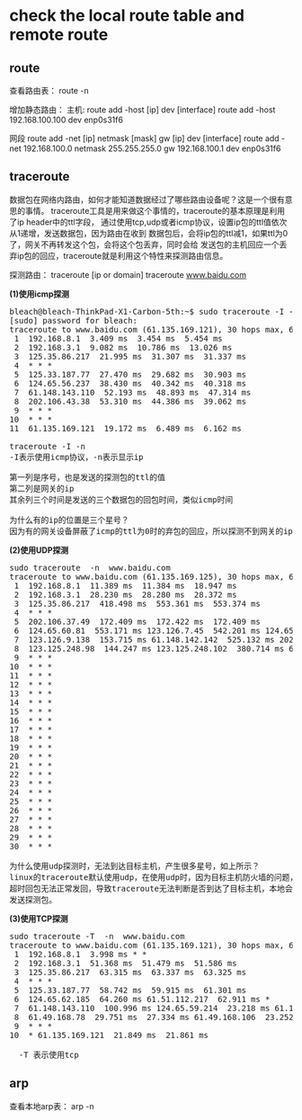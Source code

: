 # check the local route table and remote route

## route
查看路由表：
route -n

增加静态路由：
主机:
route add -host [ip] dev [interface]
route add -host 192.168.100.100 dev enp0s31f6

网段
route add -net  [ip] netmask [mask] gw [ip] dev [interface]
route add -net  192.168.100.0 netmask 255.255.255.0 gw 192.168.100.1 dev enp0s31f6


## traceroute
数据包在网络内路由，如何才能知道数据经过了哪些路由设备呢？这是一个很有意思的事情。
traceroute工具是用来做这个事情的，traceroute的基本原理是利用了ip header中的ttl字段，
通过使用tcp,udp或者icmp协议，设置ip包的ttl值依次从1递增，发送数据包，因为路由在收到
数据包后，会将ip包的ttl减1，如果ttl为0了，网关不再转发这个包，会将这个包丢弃，同时会给
发送包的主机回应一个丢弃ip包的回应，traceroute就是利用这个特性来探测路由信息。

探测路由：
traceroute [ip or domain]
traceroute  www.baidu.com

**(1)使用icmp探测**
<pre>
bleach@bleach-ThinkPad-X1-Carbon-5th:~$ sudo traceroute -I -n  www.baidu.com
[sudo] password for bleach:
traceroute to www.baidu.com (61.135.169.121), 30 hops max, 60 byte packets
 1  192.168.8.1  3.409 ms  3.454 ms  5.454 ms
 2  192.168.3.1  9.082 ms  10.786 ms  13.026 ms
 3  125.35.86.217  21.995 ms  31.307 ms  31.337 ms
 4  * * *
 5  125.33.187.77  27.470 ms  29.682 ms  30.903 ms
 6  124.65.56.237  38.430 ms  40.342 ms  40.318 ms
 7  61.148.143.110  52.193 ms  48.893 ms  47.314 ms
 8  202.106.43.38  53.310 ms  44.386 ms  39.062 ms
 9  * * *
10  * * *
11  61.135.169.121  19.172 ms  6.489 ms  6.162 ms

traceroute -I -n
-I表示使用icmp协议，-n表示显示ip

第一列是序号，也是发送的探测包的ttl的值
第二列是网关的ip
其余列三个时间是发送的三个数据包的回包时间，类似icmp时间

为什么有的ip的位置是三个星号？
因为有的网关设备屏蔽了icmp的ttl为0时的弃包的回应，所以探测不到网关的ip
</pre>


**(2)使用UDP探测**
<pre>
sudo traceroute  -n  www.baidu.com
traceroute to www.baidu.com (61.135.169.125), 30 hops max, 60 byte packets
 1  192.168.8.1  11.389 ms  11.384 ms  18.947 ms
 2  192.168.3.1  28.230 ms  28.280 ms  28.372 ms
 3  125.35.86.217  418.498 ms  553.361 ms  553.374 ms
 4  * * *
 5  202.106.37.49  172.409 ms  172.422 ms  172.409 ms
 6  124.65.60.81  553.171 ms 123.126.7.45  542.201 ms 124.65.57.85  542.109 ms
 7  123.126.9.138  153.715 ms 61.148.142.142  525.132 ms 202.106.227.10  524.984 ms
 8  123.125.248.98  144.247 ms 123.125.248.102  380.714 ms 61.49.168.110  380.630 ms
 9  * * *
10  * * *
11  * * *
12  * * *
13  * * *
14  * * *
15  * * *
16  * * *
17  * * *
18  * * *
19  * * *
20  * * *
21  * * *
22  * * *
23  * * *
24  * * *
25  * * *
26  * * *
27  * * *
28  * * *
29  * * *
30  * * *

为什么使用udp探测时，无法到达目标主机，产生很多星号，如上所示？
linux的traceroute默认使用udp，在使用udp时，因为目标主机防火墙的问题，目标主机的
超时回包无法正常发回，导致traceroute无法判断是否到达了目标主机，本地会一直增加ttl值
发送探测包。
</pre>

**(3)使用TCP探测**
<pre>
sudo traceroute -T  -n  www.baidu.com
traceroute to www.baidu.com (61.135.169.121), 30 hops max, 60 byte packets
 1  192.168.8.1  3.998 ms * *
 2  192.168.3.1  51.368 ms  51.479 ms  51.586 ms
 3  125.35.86.217  63.315 ms  63.337 ms  63.325 ms
 4  * * *
 5  125.33.187.77  58.742 ms  59.915 ms  61.301 ms
 6  124.65.62.185  64.260 ms 61.51.112.217  62.911 ms *
 7  61.148.143.110  100.996 ms 124.65.59.214  23.218 ms 61.148.143.110  64.637 ms
 8  61.49.168.78  29.751 ms  27.334 ms 61.49.168.106  23.252 ms
 9  * * *
10  * 61.135.169.121  21.849 ms  21.861 ms

  -T 表示使用tcp
</pre>


## arp
查看本地arp表：
arp -n
